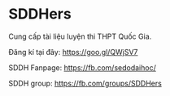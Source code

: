 # SDDHers

Cung cấp tài liệu luyện thi THPT Quốc Gia.

Đăng kí tại đây: https://goo.gl/QWjSV7

SDDH Fanpage: https://fb.com/sedodaihoc/

SDDH group: https://fb.com/groups/SDDHers
